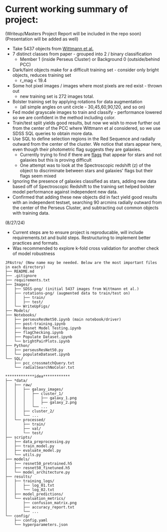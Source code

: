 # Current working summary of project:
(Writeup/Masters Project Report will be included in the repo soon)
(Presentation will be added as well)

* Take 5437 objects from [Wittmann et al.](https://iopscience.iop.org/article/10.3847/1538-4365/ab4998) 
* 7 distinct classes from paper - grouped into 2 / binary classification
	* Member 1 (inside Perseus Cluster) or Background 0 (outside/behind PCC)
* Dark/faint objects make for a difficult training set - consider only bright objects, reduces training set
	* r_mag < 19.4
* Some hot pixel images / images where most pixels are red exist - thrown out
	* new training set is 272 images total. 
* Bolster training set by applying rotations for data augmentation
	* (all simple angles on unit circle - 30,45,60,90,120, and so on)
* Fed model grayscale images to train and classify - performance lowered so we are confident in the method including color. 
* Train/test split yields good results, but now we wish to move further out from the center of the PCC where Wittmann et al considered, so we use SDSS SQL queries to obtain more data.
* Use SQL to define selection regions in the Red Sequence and radially outward from the center of the cluster. We notice that stars appear here, even though their photometric flag suggests they are galaxies.
	* Currently trying to find if there are [flags](https://live-sdss4org-dr16.pantheonsite.io/algorithms/flags_detail/) that appear for stars and not galaxies but this is proving difficult
 	* One attempt was to look at the Spectroscopic redshift (z) of the object to discriminate between stars and galaxies' flags but their flags seem mixed
* Ignoring the presence of galaxies classified as stars, adding new data based off of Spectroscopic Redshift to the training set helped bolster model performance against independent new data.
* Confirmed that adding these new objects did in fact yield good results with an independent testset, searching 90 arcmins radially outward from the center of the Perseus Cluster, and subtracting out common objects with training data.

(8/27/24)
* Current steps are to ensure project is reproducable, will include requirements.txt and build steps. Restructuring to implement better practices and formats.
* Was recommended to explore k-fold cross validation for another check of model robustness

```
JPAstro/ (New name may be needed. Below are the most important files in each directory)
├── README.md
├── .gitignore
├── requirements.txt
├── Images/
│   ├── SDSS-png/ (initial 5437 images from Wittmann et al.)
│   ├── rotations-png/ (augmented data to train/test on)
│   │   ├── train/
│   │   ├── test/
│   └── WriteUpFigs/
├── Models/
├── Notebooks/
│   ├── perseusResNet50.ipynb (main notebook/driver)
│   ├── post-training.ipynb 
│   ├── Resnet Model Testing.ipynb
│   ├── flagChecking.ipynb
│   ├── Populate Dataset.ipynb
│   └── brightPairPlots.ipynb
├── Python/
│   ├── perseusResNet50.py
│   └── populateDataset.ipynb
└── SQL/
    ├── pcc_crossmatchQuery.txt
    └── radialSearchNoColor.txt

*************idea************
├── *data/
│   ├── raw/
│   │   ├── galaxy_images/
│   │   │   ├── cluster_1/
│   │   │   │   ├── galaxy_1.png
│   │   │   │   ├── galaxy_2.png
│   │   │   └── ...
│   │   ├── cluster_2/
│   │   └── ...
│   └── processed/
│       ├── train/
│       ├── val/
│       └── test/
├── scripts/
│   ├── data_preprocessing.py
│   ├── train_model.py
│   ├── evaluate_model.py
│   └── utils.py
├── models/
│   ├── resnet50_pretrained.h5
│   ├── resnet50_finetuned.h5
│   └── model_architecture.py
├── results/
│   ├── training_logs/
│   │   ├── log_01.txt
│   │   └── log_02.txt
│   ├── model_predictions/
│   └── evaluation_metrics/
│       ├── confusion_matrix.png
│       ├── accuracy_report.txt
│       └── ...
└── config/
    ├── config.yaml
    └── hyperparameters.json
```
